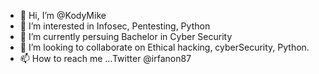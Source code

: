 - 👋 Hi, I’m @KodyMike
- 👀 I’m interested in Infosec, Pentesting, Python
- 🌱 I’m currently persuing Bachelor in Cyber Security
- 💞️ I’m looking to collaborate on Ethical hacking, cyberSecurity, Python. 
- 📫 How to reach me ...Twitter @irfanon87


<!---
irfanon87/irfanon87 is a ✨ special ✨ repository because its `README.md` (this file) appears on your GitHub profile.
You can click the Preview link to take a look at your changes.
--->
